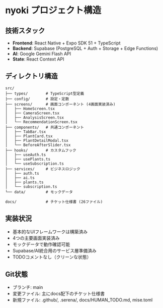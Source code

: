 # nyoki プロジェクト構造

## 技術スタック
- **Frontend**: React Native + Expo SDK 51 + TypeScript
- **Backend**: Supabase (PostgreSQL + Auth + Storage + Edge Functions)  
- **AI**: Google Gemini Flash API
- **State**: React Context API

## ディレクトリ構造
```
src/
├── types/        # TypeScript型定義
├── config/       # 設定・定数
├── screens/      # 画面コンポーネント (4画面実装済み)
│   ├── HomeScreen.tsx
│   ├── CameraScreen.tsx
│   ├── AnalysisScreen.tsx
│   └── RecommendationScreen.tsx
├── components/   # 共通コンポーネント
│   ├── TabBar.tsx
│   ├── PlantCard.tsx
│   ├── PlantDetailModal.tsx
│   └── BeforeAfterSlider.tsx
├── hooks/        # カスタムフック
│   ├── useAuth.ts
│   ├── usePlants.ts
│   └── useSubscription.ts
├── services/     # ビジネスロジック
│   ├── auth.ts
│   ├── ai.ts
│   ├── plants.ts
│   └── subscription.ts
└── data/         # モックデータ

docs/             # チケット仕様書 (26ファイル)
```

## 実装状況
- 基本的なUIフレームワークは構築済み
- 4つの主要画面実装済み
- モックデータで動作確認可能
- Supabase/AI統合用のサービス層準備済み
- TODOコメントなし（クリーンな状態）

## Git状態
- ブランチ: main
- 変更ファイル: 主にdocs配下のチケット仕様書
- 新規ファイル: .github/, .serena/, docs/HUMAN_TODO.md, mise.toml